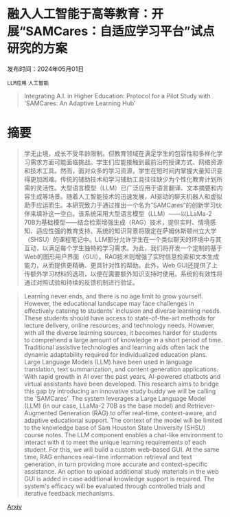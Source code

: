 # 融入人工智能于高等教育：开展“SAMCares：自适应学习平台”试点研究的方案

发布时间：2024年05月01日

`LLM应用` `人工智能`

> Integrating A.I. in Higher Education: Protocol for a Pilot Study with 'SAMCares: An Adaptive Learning Hub'

# 摘要

> 学无止境，成长不受年龄限制。但教育领域在满足学生的包容性和多样化学习需求方面可能面临挑战。学生们应能接触到最前沿的授课方式、网络资源和技术工具。然而，面对众多的学习资源，学生在短时间内掌握大量知识变得更加困难。传统的辅助技术和学习辅助工具往往缺少为个性化教育计划所需的灵活性。大型语言模型（LLM）已广泛应用于语言翻译、文本摘要和内容生成等场景。随着人工智能技术的迅速发展，AI驱动的聊天机器人和虚拟助手应运而生。本研究致力于通过推出一个名为“SAMCares”的创新学习伙伴来填补这一空白。该系统采用大型语言模型（LLM）——以LLaMa-2 70B为基础模型——结合检索增强生成（RAG）技术，提供实时、情境感知、适应性强的教育支持。系统的知识背景将限定在萨姆休斯顿州立大学（SHSU）的课程笔记中。LLM部分允许学生在一个类似聊天的环境中与其互动，以满足每个学生独特的学习需求。为此，我们将开发一个定制的基于Web的图形用户界面（GUI）。RAG技术则增强了实时信息检索和文本生成能力，从而提供更精确、更具针对性的帮助。此外，Web GUI还提供了上传额外学习材料的选项，以便在需要额外知识支持时使用。系统的有效性将通过对照试验和持续的反馈机制进行验证。

> Learning never ends, and there is no age limit to grow yourself. However, the educational landscape may face challenges in effectively catering to students' inclusion and diverse learning needs. These students should have access to state-of-the-art methods for lecture delivery, online resources, and technology needs. However, with all the diverse learning sources, it becomes harder for students to comprehend a large amount of knowledge in a short period of time. Traditional assistive technologies and learning aids often lack the dynamic adaptability required for individualized education plans. Large Language Models (LLM) have been used in language translation, text summarization, and content generation applications. With rapid growth in AI over the past years, AI-powered chatbots and virtual assistants have been developed. This research aims to bridge this gap by introducing an innovative study buddy we will be calling the 'SAMCares'. The system leverages a Large Language Model (LLM) (in our case, LLaMa-2 70B as the base model) and Retriever-Augmented Generation (RAG) to offer real-time, context-aware, and adaptive educational support. The context of the model will be limited to the knowledge base of Sam Houston State University (SHSU) course notes. The LLM component enables a chat-like environment to interact with it to meet the unique learning requirements of each student. For this, we will build a custom web-based GUI. At the same time, RAG enhances real-time information retrieval and text generation, in turn providing more accurate and context-specific assistance. An option to upload additional study materials in the web GUI is added in case additional knowledge support is required. The system's efficacy will be evaluated through controlled trials and iterative feedback mechanisms.

[Arxiv](https://arxiv.org/abs/2405.00330)